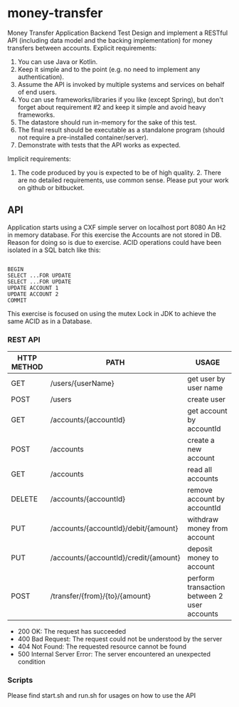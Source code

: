 # money-transfer
Money Transfer Application
Backend Test 
Design and implement a RESTful API (including data model and the backing implementation) for money transfers between accounts. 
Explicit requirements: 
1. You can use Java or Kotlin. 
2. Keep it simple and to the point (e.g. no need to implement any authentication). 
3. Assume the API is invoked by multiple systems and services on behalf of end users. 
4. You can use frameworks/libraries if you like (except Spring), but don't forget about 
requirement #2 and keep it simple and avoid heavy frameworks.
5. The datastore should run in-memory for the sake of this test. 
6. The final result should be executable as a standalone program (should not require a 
pre-installed container/server). 
7. Demonstrate with tests that the API works as expected. 

Implicit requirements: 
1. The code produced by you is expected to be of high quality. 2. There are no detailed requirements, use common sense. 
Please put your work on github or bitbucket. 

## API 
Application starts using a CXF simple server on localhost port 8080 An H2 in memory database. 
For this exercise the Accounts are not stored in DB. 
Reason for doing so is due to exercise. 
ACID operations could have been isolated in a SQL batch like this:
<p>
<code>
BEGIN 
SELECT ...FOR UPDATE 
SELECT ...FOR UPDATE 
UPDATE ACCOUNT 1 
UPDATE ACCOUNT 2 
COMMIT
</code>
</p> 
This exercise is focused on using the mutex Lock in JDK to achieve the same 
ACID as in a Database.  


### REST API 

| HTTP METHOD | PATH | USAGE |
| -----------| ------ | ------ |
| GET | /users/{userName} | get user by user name | 
| POST | /users| create user | 
| GET | /accounts/{accountId} | get account by accountId | 
| POST | /accounts | create a new account
| GET | /accounts | read all accounts 
| DELETE | /accounts/{accountId} | remove account by accountId | 
| PUT | /accounts/{accountId}/debit/{amount} | withdraw money from account | 
| PUT | /accounts/{accountId}/credit/{amount} | deposit money to account | 
| POST | /transfer/{from}/{to}/{amount} | perform transaction between 2 user accounts | 


- 200 OK: The request has succeeded
- 400 Bad Request: The request could not be understood by the server 
- 404 Not Found: The requested resource cannot be found
- 500 Internal Server Error: The server encountered an unexpected condition 

### Scripts 
Please find start.sh and run.sh for usages on how to use the API 

